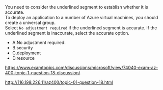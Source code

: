You need to consider the underlined segment to establish whether it is accurate.<br/>To deploy an application to a number of Azure virtual machines, you should create a universal group.<br/>Select `No adjustment required` if the underlined segment is accurate. If the underlined segment is inaccurate, select the accurate option.<br/><ul><li class="multi-choice-item"><span class="multi-choice-letter" data-choice-letter="A">A.</span>No adjustment required.</li><li class="multi-choice-item"><span class="multi-choice-letter" data-choice-letter="B">B.</span>security</li><li class="multi-choice-item correct-hidden"><span class="multi-choice-letter" data-choice-letter="C">C.</span>deployment</li><li class="multi-choice-item"><span class="multi-choice-letter" data-choice-letter="D">D.</span>resource</li></ul><p><a href="https://www.examtopics.com/discussions/microsoft/view/74040-exam-az-400-topic-1-question-18-discussion/">https://www.examtopics.com/discussions/microsoft/view/74040-exam-az-400-topic-1-question-18-discussion/</a></p><p><a href="http://116.198.226.11/az400/topic-01-question-18.html">http://116.198.226.11/az400/topic-01-question-18.html</a></p><script src="https://giscus.app/client.js"                    data-repo="azsamples/az204"                    data-repo-id="R_kgDOMRXzDQ"                    data-category="General"                    data-category-id="DIC_kwDOMRXzDc4Cgi27"                    data-mapping="pathname"                    data-strict="0"                    data-reactions-enabled="0"                    data-emit-metadata="0"                    data-input-position="bottom"                    data-theme="preferred_color_scheme"                    data-lang="en"                    crossorigin="anonymous"                    async>                    </script>